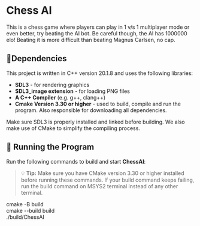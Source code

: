 # Chess AI

This is a chess game where players can play in 1 v/s 1 multiplayer mode or even better, try beating the AI bot. Be careful though, the AI has 1000000 elo! Beating it is more difficult than beating Magnus Carlsen, no cap.

## 🧩Dependencies 

This project is written in C++ version 20.1.8 and uses the following libraries:

- **SDL3** - for rendering graphics
- **SDL3_image extension** - for loading PNG files
- **A C++ Compiler** (e.g. g++, clang++)
- **Cmake Version 3.30 or higher** - used to build, compile and run the program. Also responsible for downloading all dependencies.

Make sure SDL3 is properly installed and linked before building. We also make use of CMake to simplify the compiling process.

## 🚀 Running the Program

Run the following commands to build and start **ChessAI**:

> 💡 **Tip:** Make sure you have CMake version 3.30 or higher installed before running these commands. If your build command keeps failing, run the build command on MSYS2 terminal instead of any other terminal.

cmake -B build <br>
cmake --build build <br>
./build/ChessAI <br>
